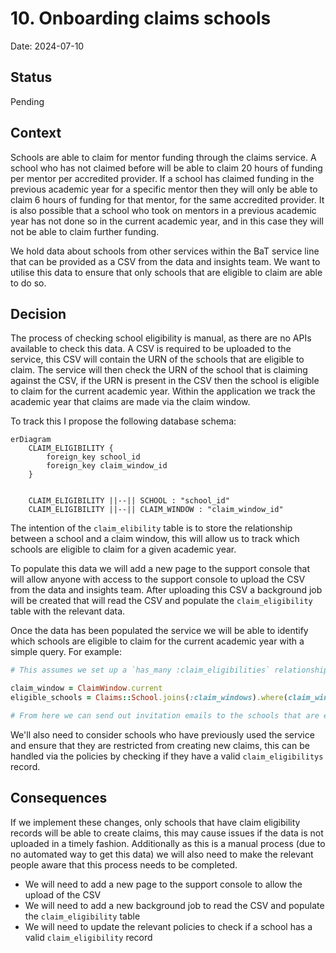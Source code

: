 # 10. Onboarding claims schools

Date: 2024-07-10

## Status

Pending

## Context

Schools are able to claim for mentor funding through the claims service. A school who has not claimed before will be able to claim 20 hours of funding per mentor per accredited provider. If a school has claimed funding in the previous academic year for a specific mentor then they will only be able to claim 6 hours of funding for that mentor, for the same accredited provider. It is also possible that a school who took on mentors in a previous academic year has not done so in the current academic year, and in this case they will not be able to claim further funding.

We hold data about schools from other services within the BaT service line that can be provided as a CSV from the data and insights team. We want to utilise this data to ensure that only schools that are eligible to claim are able to do so.

## Decision

The process of checking school eligibility is manual, as there are no APIs available to check this data. A CSV is required to be uploaded to the service, this CSV will contain the URN of the schools that are eligible to claim. The service will then check the URN of the school that is claiming against the CSV, if the URN is present in the CSV then the school is eligible to claim for the current academic year. Within the application we track the academic year that claims are made via the claim window.

To track this I propose the following database schema:

```mermaid
erDiagram
    CLAIM_ELIGIBILITY {
        foreign_key school_id
        foreign_key claim_window_id
    }

    
    CLAIM_ELIGIBILITY ||--|| SCHOOL : "school_id"
    CLAIM_ELIGIBILITY ||--|| CLAIM_WINDOW : "claim_window_id"
```

The intention of the `claim_elibility` table is to store the relationship between a school and a claim window, this will allow us to track which schools are eligible to claim for a given academic year.

To populate this data we will add a new page to the support console that will allow anyone with access to the support console to upload the CSV from the data and insights team. After uploading this CSV a background job will be created that will read the CSV and populate the `claim_eligibility` table with the relevant data.

Once the data has been populated the service we will be able to identify which schools are eligible to claim for the current academic year with a simple query. For example:

```ruby
# This assumes we set up a `has_many :claim_eligibilities` relationship and a `has_many :claim_windows, through: :claim_eligibilities` relationship on the `Claims::School` model

claim_window = ClaimWindow.current
eligible_schools = Claims::School.joins(:claim_windows).where(claim_windows: { id: claim_window.id })

# From here we can send out invitation emails to the schools that are eligible to claim to onboard their users
```

We'll also need to consider schools who have previously used the service and ensure that they are restricted from creating new claims, this can be handled via the policies by checking if they have a valid `claim_eligibilitys` record.

## Consequences

If we implement these changes, only schools that have claim eligibility records will be able to create claims, this may cause issues if the data is not uploaded in a timely fashion. Additionally as this is a manual process (due to no automated way to get this data) we will also need to make the relevant people aware that this process needs to be completed.

- We will need to add a new page to the support console to allow the upload of the CSV
- We will need to add a new background job to read the CSV and populate the `claim_eligibility` table
- We will need to update the relevant policies to check if a school has a valid `claim_eligibility` record
